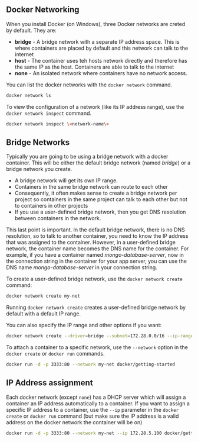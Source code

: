 ## Docker Networking

When you install Docker (on Windows), three Docker networks are creted by default.  They are:

- **bridge** - A bridge network with a separate IP address space.  This is where containers are placed by default and this network can talk to the internet
- **host** - The container uses teh hosts network directly and therefore has the same IP as the host. Containers are able to talk to the internet
- **none** - An isolated network where containers have no network access.

You can list the docker networks with the `docker network` command.  

```bash
docker network ls
```

To view the configuration of a network (like its IP address range), use the `docker network inspect` command.

```bash
docker network inspect \<network-name\>
```

## Bridge Networks

Typically you are going to be using a bridge network with a docker container.  This will be either the default bridge network (named *bridge*) or a bridge network you create.

- A bridge network will get its own IP range.
- Containers in the same bridge network can route to each other
- Consequently, it often makes sense to create a bridge network per project so containers in the same project can talk to each other but not to containers in other projects
- If you use a user-defined bridge network, then you get DNS resolution between containers in the network.

This last point is important.  In the default bridge network, there is no DNS resolution, so to talk to another container, you need to know the IP address that was assigned to the container.  However, in a user-defined bridge network, the container name becomes the DNS name for the container.  For example, if you have a container named *mongo-database-server*, now in the connection string in the container for your app server, you can use the DNS name *mongo-database-server* in your connection string.  

To create a user-defined bridge network, use the `docker network create` command:

```bash
docker network create my-net
```

Running `docker network create` creates a user-defined bridge network by default with a default IP range.

You can also specify the IP range and other options if you want:

```bash
docker network create --driver=bridge --subnet=172.28.0.0/16 --ip-range=172.28.5.0/24 --gateway=172.28.5.254 my-net
```

To attach a container to a specific network, use the `--network` option in the `docker create` or `docker run` commands.  

```bash
docker run -d -p 3333:80 --network my-net docker/getting-started
```

## IP Address assignment

Each docker network (except `none`) has a DHCP server which will assign a container an IP address automatically to a container.  If you want to assign a specific IP address to a container, use the `--ip` parameter in the `docker create` or `docker run` command (but make sure the IP address is a valid address on the docker network the container will be on)

```bash
docker run -d -p 3333:80 --network my-net --ip 172.28.5.100 docker/getting-started
```

